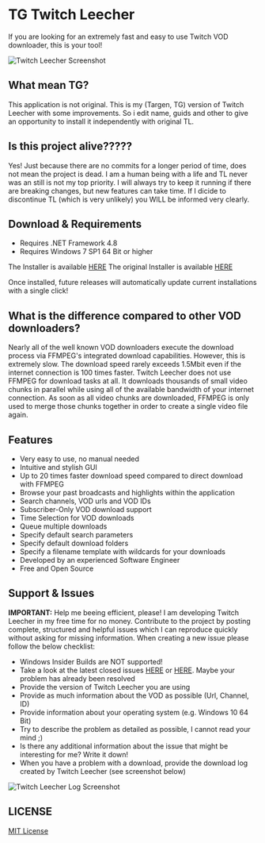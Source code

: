 # TG Twitch Leecher

If you are looking for an extremely fast and easy to use Twitch VOD downloader, this is your tool!

![Twitch Leecher Screenshot](http://www.fakesmilerevolution.com/files/fsr/twitchleecher/tl14.jpg)

## What mean TG?

This application is not original. This is my (Targen, TG) version of Twitch Leecher with some improvements. So i edit name, guids and other to give an opportunity to install it independently with original TL.

## Is this project alive?????

Yes! Just because there are no commits for a longer period of time, does not mean the project is dead. I am a human being with a life and TL never was an still is not my top priority. I will always try to keep it running if there are breaking changes, but new features can take time. If I dicide to discontinue TL (which is very unlikely) you WILL be informed very clearly.

## Download & Requirements
- Requires .NET Framework 4.8
- Requires Windows 7 SP1 64 Bit or higher

The Installer is available [HERE](https://github.com/Targen92/TwitchLeecher/releases)
The original Installer is available [HERE](https://github.com/Franiac/TwitchLeecher/releases)

Once installed, future releases will automatically update current installations with a single click!

## What is the difference compared to other VOD downloaders?

Nearly all of the well known VOD downloaders execute the download process via FFMPEG's integrated download capabilities. However, this is extremely slow. The download speed rarely exceeds 1.5Mbit even if the internet connection is 100 times faster. Twitch Leecher does not use FFMPEG for download tasks at all. It downloads thousands of small video chunks in parallel while using all of the available bandwidth of your internet connection. As soon as all video chunks are downloaded, FFMPEG is only used to merge those chunks together in order to create a single video file again.

## Features

- Very easy to use, no manual needed
- Intuitive and stylish GUI
- Up to 20 times faster download speed compared to direct download with FFMPEG
- Browse your past broadcasts and highlights within the application
- Search channels, VOD urls and VOD IDs
- Subscriber-Only VOD download support
- Time Selection for VOD downloads
- Queue multiple downloads
- Specify default search parameters
- Specify default download folders
- Specify a filename template with wildcards for your downloads
- Developed by an experienced Software Engineer
- Free and Open Source

## Support & Issues

**IMPORTANT:** Help me beeing efficient, please! I am developing Twitch Leecher in my free time for no money. Contribute to the project by posting complete, structured and helpful issues which I can reproduce quickly without asking for missing information. When creating a new issue please follow the below checklist:

- Windows Insider Builds are NOT supported!
- Take a look at the latest closed issues [HERE](https://github.com/Targen92/TwitchLeecher/issues?q=is%3Aissue+is%3Aclosed) or [HERE](https://github.com/Franiac/TwitchLeecher/issues?q=is%3Aissue+is%3Aclosed). Maybe your problem has already been resolved
- Provide the version of Twitch Leecher you are using
- Provide as much information about the VOD as possible (Url, Channel, ID)
- Provide information about your operating system (e.g. Windows 10 64 Bit)
- Try to describe the problem as detailed as possible, I cannot read your mind ;)
- Is there any additional information about the issue that might be interesting for me? Write it down!
- When you have a problem with a download, provide the download log created by Twitch Leecher (see screenshot below)

![Twitch Leecher Log Screenshot](http://www.fakesmilerevolution.com/files/fsr/twitchleecher/tl14log.jpg)

## LICENSE
[MIT License](https://github.com/Targen92/TwitchLeecher/blob/master/LICENSE)
